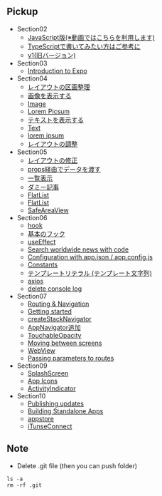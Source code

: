 ## Pickup
* Section02
  * [JavaScript版(※動画ではこちらを利用します)](https://github.com/takahi5/news-app-v2)
  * [TypeScriptで書いてみたい方はご参考に](https://github.com/takahi5/news-app-ts)
  * [v1(旧バージョン)](https://github.com/takahi5/news-app-hooks)
* Section03
  * [Introduction to Expo](https://docs.expo.io/)
* Section04
  * [レイアウトの区画整理](https://github.com/takahi5/news-app-v2/tree/sec4/layout)
  * [画像を表示する](https://github.com/takahi5/news-app-v2/tree/sec4/image)
  * [Image](https://reactnative.dev/docs/image)
  * [Lorem Picsum](https://picsum.photos/)
  * [テキストを表示する](https://github.com/takahi5/news-app-v2/tree/sec4/text)
  * [Text](https://reactnative.dev/docs/text)
  * [lorem ipsum](https://ja.wikipedia.org/wiki/Lorem_ipsum)
  * [レイアウトの調整](https://github.com/takahi5/news-app-v2/tree/sec4/adjust-layout)
* Section05
  * [レイアウトの修正](https://github.com/takahi5/news-app-v2/tree/sec5/component)
  * [props経由でデータを渡す](https://github.com/takahi5/news-app-v2/tree/sec5/props)
  * [一覧表示](https://github.com/takahi5/news-app-v2/tree/sec5/list)
  * [ダミー記事](https://github.com/takahi5/news-app-v2/blob/master/dummies/articles.json)
  * [FlatList](https://reactnative.dev/docs/flatlist)
  * [FlatList](https://github.com/takahi5/news-app-v2/tree/sec5/flatlist)
  * [SafeAreaView](https://reactnative.dev/docs/safeareaview)
* Section06
  * [hook](https://ja.reactjs.org/docs/hooks-intro.html)
  * [基本のフック](https://ja.reactjs.org/docs/hooks-reference.html#usestate)
  * [useEffect](https://ja.reactjs.org/docs/hooks-reference.html#useeffect)
  * [Search worldwide news with code](https://newsapi.org/)
  * [Configuration with app.json / app.config.js](https://docs.expo.io/workflow/configuration/)
  * [Constants](https://docs.expo.io/versions/latest/sdk/constants/)
  * [テンプレートリテラル (テンプレート文字列)](https://developer.mozilla.org/ja/docs/Web/JavaScript/Reference/Template_literals)
  * [axios](https://github.com/axios/axios)
  * [delete console log](https://github.com/takahi5/news-app-v2/tree/sec6/axios)
* Section07
  * [Routing & Navigation](https://docs.expo.io/guides/routing-and-navigation/)
  * [Getting started](https://reactnavigation.org/docs/getting-started/)
  * [createStackNavigator](https://reactnavigation.org/docs/stack-navigator/)
  * [AppNavigator追加](https://github.com/takahi5/news-app-v2/tree/sec7/stack-navigator)
  * [TouchableOpacity](https://reactnative.dev/docs/touchableopacity)
  * [Moving between screens](https://reactnavigation.org/docs/navigating/)
  * [WebView](https://docs.expo.io/versions/latest/sdk/webview/)
  * [Passing parameters to routes](https://reactnavigation.org/docs/params/)
* Section09
  * [SplashScreen](https://docs.expo.io/versions/latest/sdk/splash-screen/)
  * [App Icons](https://docs.expo.io/guides/app-icons/)
  * [ActivityIndicator](https://docs.expo.io/versions/latest/react-native/activityindicator/)
* Section10
  * [Publishing updates](https://docs.expo.io/workflow/publishing/)
  * [Building Standalone Apps](https://docs.expo.io/distribution/building-standalone-apps/)
  * [appstore](https://apps.apple.com/jp/app/transporter/id1450874784)
  * [iTunseConnect](https://itunesconnect.apple.com/login)

## Note
* Delete .git file (then you can push folder)
```
ls -a
rm -rf .git
```
